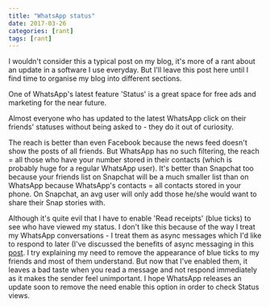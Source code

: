 ```yaml
---
title: "WhatsApp status"
date: 2017-03-26
categories: [rant]
tags: [rant]
---
```


I wouldn't consider this a typical post on my blog, it's more of a rant about an update in a software I use everyday. But I'll leave this post here until I find time to organise my blog into different sections.

One of WhatsApp's latest feature 'Status' is a great space for free ads and marketing for the near future.

Almost everyone who has updated to the latest WhatsApp click on their friends' statuses without being asked to - they do it out of curiosity.

The reach is better than even Facebook because the news feed doesn't show the posts of all friends. But WhatsApp has no such filtering, the reach = all those who have your number stored in their contacts (which is probably huge for a regular WhatsApp user).
It's better than Snapchat too because your friends list on Snapchat will be a much smaller list than on WhatsApp because WhatsApp's contacts =  all contacts stored in your phone. On Snapchat, an avg user will only add those he/she would want to share their Snap stories with.

Although it's quite evil that I have to enable 'Read receipts' (blue ticks) to see who have viewed my status. I don't like this because of the way I treat my WhatsApp conversations - I treat them as async messages which I'd like to respond to later (I've discussed the benefits of async messaging in this [post](/blog/2016/11/21/instant-messaging-at-work.html). I try explaining my need to remove the appearance of blue ticks to my friends and most of them understand. But now that I've enabled them, it leaves a bad taste when you read a message and not respond immediately as it makes the sender feel unimportant. I hope WhatsApp releases an update soon to remove the need enable this option in order to check Status views.
